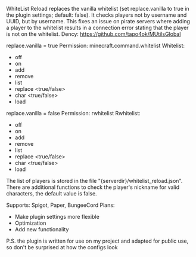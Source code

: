WhiteList Reload replaces the vanilla whitelist (set replace.vanilla to true in the plugin settings; default: false). It checks players not by username and UUID, but by username. This fixes an issue on pirate servers where adding a player to the whitelist results in a connection error stating that the player is not on the whitelist.
Dency: https://github.com/tapo4ok/MUtilsGlobal

replace.vanilla = true
Permission: minecraft.command.whitelist
Whitelist:
- off
- on
- add <username>
- remove <username>
- list
- replace <true/false>
- char <true/false>
- load

replace.vanilla = false
Permission: rwhitelist
Rwhitelist:
- off
- on
- add <username>
- remove <username>
- list
- replace <true/false>
- char <true/false>
- load

The list of players is stored in the file "{serverdir}/whitelist_reload.json". There are additional functions to check the player's nickname for valid characters, the default value is false.

Supports: Spigot, Paper, BungeeCord
Plans:
- Make plugin settings more flexible
- Optimization
- Add new functionality

P.S. the plugin is written for use on my project and adapted for public use, so don't be surprised at how the configs look
